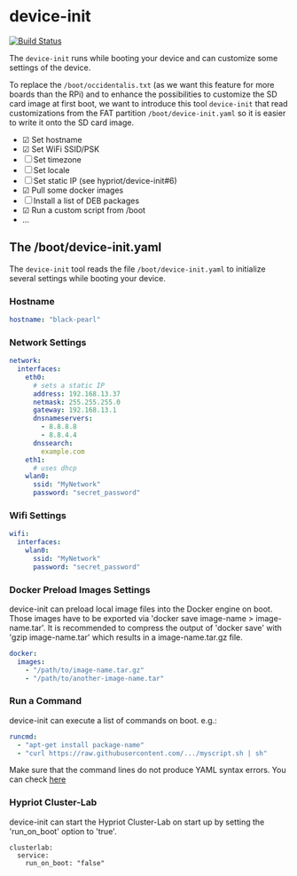 # device-init
[![Build Status](https://travis-ci.org/hypriot/device-init.svg?branch=master)](https://travis-ci.org/hypriot/device-init)

The `device-init` runs while booting your device and can customize some settings of the device.

To replace the `/boot/occidentalis.txt` (as we want this feature for more boards than the RPi) and to enhance the possibilities to customize the SD card image at first boot, we want to introduce this tool `device-init` that read customizations from the FAT partition `/boot/device-init.yaml` so it is easier to write it onto the SD card image.

* ☑ Set hostname
* ☑ Set WiFi SSID/PSK
* ☐ Set timezone
* ☐ Set locale
* ☐ Set static IP (see hypriot/device-init#6)
* ☑ Pull some docker images
* ☐ Install a list of DEB packages
* ☑ Run a custom script from /boot
* ...

## The /boot/device-init.yaml

The `device-init` tool reads the file `/boot/device-init.yaml` to initialize several settings while booting your device.

### Hostname

```yaml
hostname: "black-pearl"
```

### Network Settings

```yaml
network:
  interfaces:
    eth0:
      # sets a static IP
      address: 192.168.13.37
      netmask: 255.255.255.0
      gateway: 192.168.13.1
      dnsnameservers:
        - 8.8.8.8
        - 8.8.4.4
      dnssearch:
        example.com
    eth1:
      # uses dhcp
    wlan0:
      ssid: "MyNetwork"
      password: "secret_password"
```

### Wifi Settings

```yaml
wifi:
  interfaces:
    wlan0:
      ssid: "MyNetwork"
      password: "secret_password"
```

### Docker Preload Images Settings
device-init can preload local image files into the Docker engine on boot.
Those images have to be exported via 'docker save image-name > image-name.tar'.
It is recommended to compress the output of 'docker save' with 'gzip image-name.tar' which results in a image-name.tar.gz file.

```yaml
docker:
  images:
    - "/path/to/image-name.tar.gz"
    - "/path/to/another-image-name.tar"
```

### Run a Command
device-init can execute a list of commands on boot. e.g.:
```yaml
runcmd:
  - "apt-get install package-name"
  - "curl https://raw.githubusercontent.com/.../myscript.sh | sh"
```
Make sure that the command lines do not produce YAML syntax errors. You can check [here](http://www.yamllint.com/)  

### Hypriot Cluster-Lab
device-init can start the Hypriot Cluster-Lab on start up by setting the 'run_on_boot' option to 'true'.

```
clusterlab:
  service:
    run_on_boot: "false"
```

